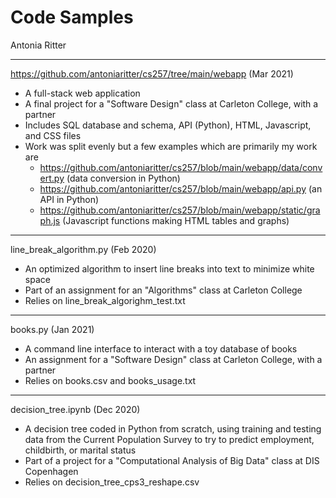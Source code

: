 # Code Samples
Antonia Ritter

***

https://github.com/antoniaritter/cs257/tree/main/webapp (Mar 2021)
- A full-stack web application 
- A final project for a "Software Design" class at Carleton College, with a partner
- Includes SQL database and schema, API (Python), HTML, Javascript, and CSS files
- Work was split evenly but a few examples which are primarily my work are 
  - https://github.com/antoniaritter/cs257/blob/main/webapp/data/convert.py (data conversion in Python)
  - https://github.com/antoniaritter/cs257/blob/main/webapp/api.py (an API in Python)
  - https://github.com/antoniaritter/cs257/blob/main/webapp/static/graph.js (Javascript functions making HTML tables and graphs)

***

line_break_algorithm.py (Feb 2020)
- An optimized algorithm to insert line breaks into text to minimize white space 
- Part of an assignment for an "Algorithms" class at Carleton College
- Relies on line_break_algorighm_test.txt

***

books.py (Jan 2021)
- A command line interface to interact with a toy database of books 
- An assignment for a "Software Design" class at Carleton College, with a partner
- Relies on books.csv and books_usage.txt 

***

decision_tree.ipynb (Dec 2020) 
- A decision tree coded in Python from scratch, using training and testing data from the Current Population Survey to try to predict employment, childbirth, or marital status 
- Part of a project for a "Computational Analysis of Big Data" class at DIS Copenhagen 
- Relies on decision_tree_cps3_reshape.csv
